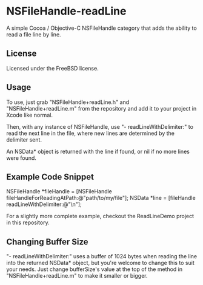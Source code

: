NSFileHandle-readLine
=====================

A simple Cocoa / Objective-C NSFileHandle category that adds the ability to read a file line by line.

License
-------

Licensed under the FreeBSD license.

Usage
-----

To use, just grab "NSFileHandle+readLine.h" and "NSFileHandle+readLine.m" from the repository and add it to your 
project in Xcode like normal.

Then, with any instance of NSFileHandle, use "- readLineWithDelimiter:" to read the next line in the file, where
new lines are determined by the delimiter sent.

An NSData* object is returned with the line if found, or nil if no more lines were found.

Example Code Snippet
--------------------

NSFileHandle *fileHandle = [NSFileHandle fileHandleForReadingAtPath:@"path/to/my/file"];
NSData *line = [fileHandle readLineWithDelimiter:@"\n"];

For a slightly more complete example, checkout the ReadLineDemo project in this repository.

Changing Buffer Size
--------------------

"- readLineWithDelimiter:" uses a buffer of 1024 bytes when reading the line into the returned NSData* object, but
you're welcome to change this to suit your needs. Just change bufferSize's value at the top of the method in
"NSFileHandle+readLine.m" to make it smaller or bigger.